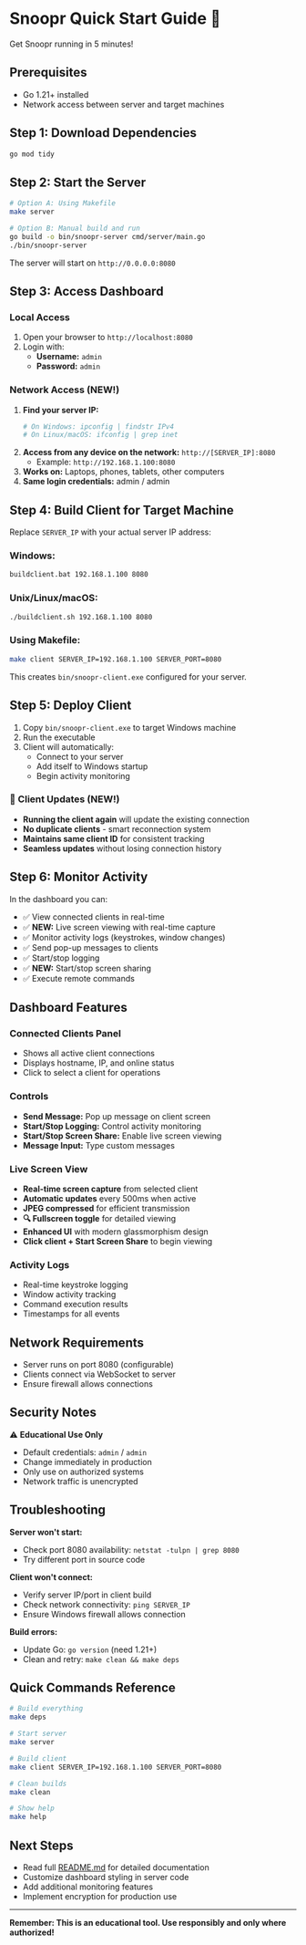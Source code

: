 # Snoopr Quick Start Guide 🚀

Get Snoopr running in 5 minutes!

## Prerequisites
- Go 1.21+ installed
- Network access between server and target machines

## Step 1: Download Dependencies
```bash
go mod tidy
```

## Step 2: Start the Server
```bash
# Option A: Using Makefile
make server

# Option B: Manual build and run
go build -o bin/snoopr-server cmd/server/main.go
./bin/snoopr-server
```

The server will start on `http://0.0.0.0:8080`

## Step 3: Access Dashboard

### Local Access
1. Open your browser to `http://localhost:8080`
2. Login with:
   - **Username:** `admin`
   - **Password:** `admin`

### Network Access (NEW!)
1. **Find your server IP:** 
   ```bash
   # On Windows: ipconfig | findstr IPv4
   # On Linux/macOS: ifconfig | grep inet
   ```
2. **Access from any device on the network:** `http://[SERVER_IP]:8080`
   - Example: `http://192.168.1.100:8080`
3. **Works on:** Laptops, phones, tablets, other computers
4. **Same login credentials:** admin / admin

## Step 4: Build Client for Target Machine
Replace `SERVER_IP` with your actual server IP address:

### Windows:
```cmd
buildclient.bat 192.168.1.100 8080
```

### Unix/Linux/macOS:
```bash
./buildclient.sh 192.168.1.100 8080
```

### Using Makefile:
```bash
make client SERVER_IP=192.168.1.100 SERVER_PORT=8080
```

This creates `bin/snoopr-client.exe` configured for your server.

## Step 5: Deploy Client
1. Copy `bin/snoopr-client.exe` to target Windows machine
2. Run the executable
3. Client will automatically:
   - Connect to your server
   - Add itself to Windows startup
   - Begin activity monitoring

### 🔄 Client Updates (NEW!)
- **Running the client again** will update the existing connection
- **No duplicate clients** - smart reconnection system
- **Maintains same client ID** for consistent tracking
- **Seamless updates** without losing connection history

## Step 6: Monitor Activity
In the dashboard you can:
- ✅ View connected clients in real-time
- ✅ **NEW:** Live screen viewing with real-time capture
- ✅ Monitor activity logs (keystrokes, window changes)
- ✅ Send pop-up messages to clients
- ✅ Start/stop logging
- ✅ **NEW:** Start/stop screen sharing
- ✅ Execute remote commands

## Dashboard Features

### Connected Clients Panel
- Shows all active client connections
- Displays hostname, IP, and online status
- Click to select a client for operations

### Controls
- **Send Message:** Pop up message on client screen
- **Start/Stop Logging:** Control activity monitoring
- **Start/Stop Screen Share:** Enable live screen viewing
- **Message Input:** Type custom messages

### Live Screen View
- **Real-time screen capture** from selected client
- **Automatic updates** every 500ms when active
- **JPEG compressed** for efficient transmission
- **🔍 Fullscreen toggle** for detailed viewing
- **Enhanced UI** with modern glassmorphism design
- **Click client + Start Screen Share** to begin viewing

### Activity Logs
- Real-time keystroke logging
- Window activity tracking  
- Command execution results
- Timestamps for all events

## Network Requirements
- Server runs on port 8080 (configurable)
- Clients connect via WebSocket to server
- Ensure firewall allows connections

## Security Notes
⚠️ **Educational Use Only**
- Default credentials: `admin` / `admin` 
- Change immediately in production
- Only use on authorized systems
- Network traffic is unencrypted

## Troubleshooting

**Server won't start:**
- Check port 8080 availability: `netstat -tulpn | grep 8080`
- Try different port in source code

**Client won't connect:**
- Verify server IP/port in client build
- Check network connectivity: `ping SERVER_IP`
- Ensure Windows firewall allows connection

**Build errors:**
- Update Go: `go version` (need 1.21+)
- Clean and retry: `make clean && make deps`

## Quick Commands Reference

```bash
# Build everything
make deps

# Start server
make server

# Build client 
make client SERVER_IP=192.168.1.100 SERVER_PORT=8080

# Clean builds
make clean

# Show help
make help
```

## Next Steps
- Read full [README.md](README.md) for detailed documentation
- Customize dashboard styling in server code
- Add additional monitoring features
- Implement encryption for production use

---
**Remember: This is an educational tool. Use responsibly and only where authorized!** 
